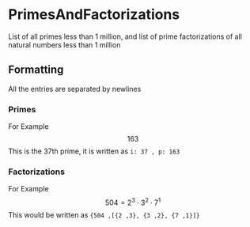 # PrimesAndFactorizations
List of all primes less than 1 million, and list of prime factorizations of all natural numbers less than 1 million

## Formatting

All the entries are separated by newlines

### Primes
For Example
$$ 163 $$
This is the 37th prime, it is written as
`i: 37 , p: 163`

### Factorizations
For Example
$$ 504 = 2^3 \cdot 3^2 \cdot 7^1 $$
This would be written as 
`{504 ,[{2 ,3}, {3 ,2}, {7 ,1}]}`

